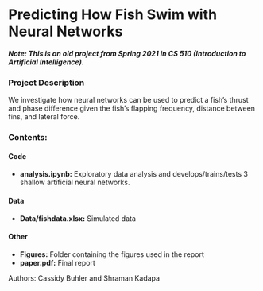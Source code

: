 # Predicting How Fish Swim with Neural Networks

***Note: This is an old project from Spring 2021 in CS 510 (Introduction to Artificial Intelligence).***

### Project Description

We investigate how neural networks can be used to predict a fish’s thrust and phase difference given the fish’s flapping frequency, distance between fins, and lateral force.

### Contents: 
#### Code
- **analysis.ipynb:** Exploratory data analysis and develops/trains/tests 3 shallow artificial neural networks. 

#### Data
- **Data/fishdata.xlsx:** Simulated data

#### Other
- **Figures:** Folder containing the figures used in the report
- **paper.pdf:** Final report 

Authors: Cassidy Buhler and Shraman Kadapa
